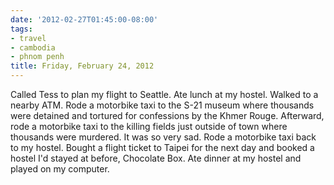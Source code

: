 ```yaml
---
date: '2012-02-27T01:45:00-08:00'
tags:
- travel
- cambodia
- phnom penh
title: Friday, February 24, 2012
---
```


Called Tess to plan my flight to Seattle. Ate lunch at my hostel. Walked to a nearby ATM. Rode a motorbike taxi to the S-21 museum where thousands were detained and tortured for confessions by the Khmer Rouge. Afterward, rode a motorbike taxi to the killing fields just outside of town where thousands were murdered. It was so very sad. Rode a motorbike taxi back to my hostel. Bought a flight ticket to Taipei for the next day and booked a hostel I'd stayed at before, Chocolate Box. Ate dinner at my hostel and played on my computer.
